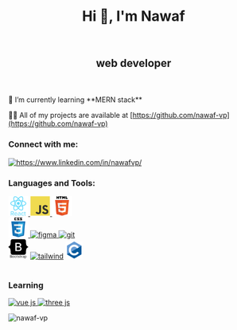 
         
<h1 align="center">Hi 👋, I'm Nawaf</h1><br>
 <h2 align="center">web developer</h2>
<br>
<br>
 🌱 I’m currently learning **MERN stack**

 👨‍💻 All of my projects are available at [https://github.com/nawaf-vp](https://github.com/nawaf-vp)



<h3 align="left">Connect with me:</h3>
<p align="left">
<a href="https://www.linkedin.com/in/nawafvp/" target="blank"><img align="center" src="https://raw.githubusercontent.com/rahuldkjain/github-profile-readme-generator/master/src/images/icons/Social/linked-in-alt.svg" alt="https://www.linkedin.com/in/nawafvp/" height="30" width="40" />
</a>
</p>

<h3 align="left">Languages and Tools:</h3>
<p align="left">

  <a href="https://reactjs.org/" target="_blank" rel="noreferrer"> 
   <img src="https://raw.githubusercontent.com/devicons/devicon/master/icons/react/react-original-wordmark.svg" alt="react" width="40" height="40"/> </a>

 <a href="https://developer.mozilla.org/en-US/docs/Web/JavaScript" target="_blank" rel="noreferrer">
   <img src="https://raw.githubusercontent.com/devicons/devicon/master/icons/javascript/javascript-original.svg" alt="javascript" width="40" height="40"/>   </a>

 <a href="https://www.w3.org/html/" target="_blank" rel="noreferrer">
 <img src="https://raw.githubusercontent.com/devicons/devicon/master/icons/html5/html5-original-wordmark.svg" alt="html5" width="40" height="40"/> </a> 
 
<br>
 
<a href="https://www.w3schools.com/css/" target="_blank" rel="noreferrer"> 
  <img src="https://raw.githubusercontent.com/devicons/devicon/master/icons/css3/css3-original-wordmark.svg" alt="css3" width="40" height="40"/> </a>

<a href="https://www.figma.com/" target="_blank" rel="noreferrer">
<img src="https://www.vectorlogo.zone/logos/figma/figma-icon.svg" alt="figma" width="40" height="40"/> </a> 

<a href="https://git-scm.com/" target="_blank" rel="noreferrer"> 
<img src="https://www.vectorlogo.zone/logos/git-scm/git-scm-icon.svg" alt="git" width="40" height="40"/> </a>

<br>
  <a href="https://getbootstrap.com"   target="_blank" rel="noreferrer"> 
   <img src="https://raw.githubusercontent.com/devicons/devicon/master/icons/bootstrap/bootstrap-plain-wordmark.svg" alt="bootstrap" width="40"  height="40"/></a> 
   
  <a href="https://tailwindcss.com"   target="_blank" rel="noreferrer"> 
   <img src="https://github.com/nawaf-vp/nawaf-vp/assets/102661016/d50e205b-2e97-4528-b374-1f736d8c4677" alt="tailwind" width="40"  height="40"/></a> 

<a href="https://www.cprogramming.com/" target="_blank"> 
  <img src="https://raw.githubusercontent.com/devicons/devicon/master/icons/c/c-original.svg" alt="c" width="35" height="35"/> </a> 

 <br>
 <br>
 
<h3 align="left">Learning</h3>
<p align="left">
<a href="https://vuejs.org/" target="_blank"> 
  <img src="https://github.com/nawaf-vp/nawaf-vp/assets/102661016/96f8c32e-386d-4a41-acb1-d17e1740b348" alt="vue js" width="35" height="35"/> </a> 
         
<a href="https://threejs.org/" target="_blank"> 
  <img src="https://github.com/nawaf-vp/nawaf-vp/assets/102661016/1b647f95-dfe9-4daf-aac8-08a8fc326388" alt=" three js" width="35" height="35"/> </a> 




 <br>


<p>
  <img align="left" src="https://github-readme-stats.vercel.app/api/top-langs?username=nawaf-vp&show_icons=true&locale=en&layout=compact" 
        alt="nawaf-vp" />
</p>
<br>
<br>

